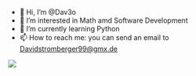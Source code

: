 - 👋 Hi, I’m @Dav3o
- 👀 I’m interested in Math amd Software Development
- 🌱 I’m currently learning Python
- 📫 How to reach me: you can send an email to Davidstromberger99@gmx.de

![](https://img.shields.io/badge/<WORD_ON_LEFT>-<WORD_ON_RIGHT>-informational?style=flat&logo=<LOGO_NAME>&logoColor=white&color=2bbc8a)
<!---
Dav3o/Dav3o is a ✨ special ✨ repository because its `README.md` (this file) appears on your GitHub profile.
You can click the Preview link to take a look at your changes.
--->
